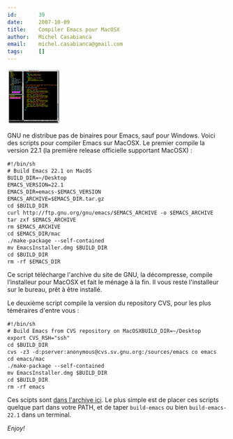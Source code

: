 ```yaml
---
id:       39
date:     2007-10-09
title:    Compiler Emacs pour MacOSX
author:   Michel Casabianca
email:    michel.casabianca@gmail.com
tags:     []
---
```


![](emacs-ecb.thumbnail.png)

GNU ne distribue pas de binaires pour Emacs, sauf pour Windows. Voici des scripts pour compiler Emacs sur MacOSX. Le premier compile la version 22.1 (la première release officielle supportant MacOSX) :

```
#!/bin/sh
# Build Emacs 22.1 on MacOS
BUILD_DIR=~/Desktop
EMACS_VERSION=22.1
EMACS_DIR=emacs-$EMACS_VERSION
EMACS_ARCHIVE=$EMACS_DIR.tar.gz
cd $BUILD_DIR
curl http://ftp.gnu.org/gnu/emacs/$EMACS_ARCHIVE -o $EMACS_ARCHIVE
tar zxf $EMACS_ARCHIVE
rm $EMACS_ARCHIVE
cd $EMACS_DIR/mac
./make-package --self-contained
mv EmacsInstaller.dmg $BUILD_DIR
cd $BUILD_DIR
rm -rf $EMACS_DIR
```

Ce script télécharge l'archive du site de GNU, la décompresse, compile l’installeur pour MacOSX et fait le ménage à la fin. Il vous reste l'installeur sur le bureau, prêt à être installé.

Le deuxième script compile la version du repository CVS, pour les plus téméraires d'entre vous :

```
#!/bin/sh
# Build Emacs from CVS repository on MacOSXBUILD_DIR=~/Desktop
export CVS_RSH="ssh"
cd $BUILD_DIR
cvs -z3 -d:pserver:anonymous@cvs.sv.gnu.org:/sources/emacs co emacs
cd emacs/mac
./make-package --self-contained
mv EmacsInstaller.dmg $BUILD_DIR
cd $BUILD_DIR
rm -rf emacs
```

Ces scipts sont [dans l'archive ici](http://www.sweetohm.net/arc/build-emacs.zip). Le plus simple est de placer ces scripts quelque part dans votre PATH, et de taper `build-emacs` ou bien `build-emacs-22.1` dans un terminal. 

*Enjoy!*

